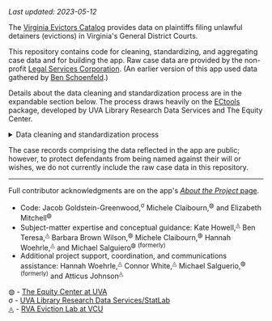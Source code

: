 _Last updated: 2023-05-12_

The [Virginia Evictors Catalog](https://virginiaequitycenter.shinyapps.io/va-evictors-catalog/) provides data on plaintiffs filing unlawful detainers (evictions) in Virginia's General District Courts.

This repository contains code for cleaning, standardizing, and aggregating case data and for building the app. Raw case data are provided by the non-profit [Legal Services Corporation](https://www.lsc.gov/). (An earlier version of this app used data gathered by [Ben Schoenfeld](https://github.com/bschoenfeld).)

Details about the data cleaning and standardization process are in the expandable section below. The process draws heavily on the [ECtools](https://github.com/virginiaequitycenter/ECtools) package, developed by UVA Library Research Data Services and The Equity Center.

<details><summary>Data cleaning and standardization process</summary><br/>
Case data are provided periodically by the Legal Services Corporation. Data on plaintiffs, defendants, hearings, etc. are provided separately; we aggregate all the data for a given case and identify a "primary" plaintiff name, plaintiff address, defendant name, and defendant address for each case based on the <em>first-listed</em> plaintiff/defendant in each court record. We perform this step because many cases have multiple plaintiffs and/or defendants listed.<br><br>

Names in the case data have both formatting inconsistencies and errors. If left unaddressed, these would radically hamper our ability to identify multiple cases filed by the same defendant (e.g., "ABC REAL ESTATE, LLC" and "ABC REAL-ESTATE LLC" would be treated as separate plaintiffs). Plaintiff names are cleaned and standardized by the Legal Services Corporation using their <a href="https://pypi.org/project/cleancourt/" target="_blank">CleanCourt</a> Python library; standardization of defendant names and other data-cleaning processes are implemented using the <a href="https://github.com/virginiaequitycenter/ECtools" target="_blank">ECtools</a> package built by UVA Library StatLab. For plaintiff names, the Legal Services Corporation identifies probable misspellings/alternative spellings of the same entity using term frequency–inverse document frequency and cosine similarity measures to reduce a set of messy plaintiff names a cleaned set (e.g., identifying "ABC ENTERPRISES" and "ABC ENTERPRESES" as the same entity and labelling them both as "ABC ENTERPRISES").

With cleaned and standardized names in hand, we then remove duplicate records by identifying cases that have the same filing date, plaintiff name, defendant name, defendant ZIP Code, judgment (outcome), judgment costs, attorney fees, and principal/other amounts. (We retain one record for each set of duplicate case.)

We then identify "serial cases," which we consider to be repeated cases filed by a given plaintiff against a given defendant in a given ZIP Code within a 12-month period.

We then identify and filter out _non-residential_ defendants by using a custom-developed regex pattern, as we display results in the app for cases against residential defendants only. You can view full regex pattern [here](https://github.com/jacob-gg/non-person-regex).

Cleaned data are then exported and aggregated up to the level of plaintiff, plaintiff/year, and plaintiff/month, which are the levels of summarization available for viewing in the app.

Code for the data cleaning and standardization process is in `clean.R`; code for aggregating cleaned data is in `summarize.R`; code for the app is in the `va-evictors-catalog` directory (see `app.R`).

</details>

The case records comprising the data reflected in the app are public; however, to protect defendants from being named against their will or wishes, we do not currently include the raw case data in this repository.

---

Full contributor acknowledgments are on the app's [_About the Project_ page](https://virginiaequitycenter.shinyapps.io/va-evictors-catalog/).

- Code: Jacob Goldstein-Greenwood,<sup>&#963;</sup> Michele Claibourn,<sup>&#9677;</sup> and Elizabeth Mitchell<sup>&#9677;</sup>
- Subject-matter expertise and conceptual guidance: Kate Howell,<sup>&#9708;</sup> Ben Teresa,<sup>&#9708;</sup> Barbara Brown Wilson,<sup>&#9677;</sup> Michele Claibourn,<sup>&#9677;</sup> Hannah Woehrle,<sup>&#9708;</sup> and Michael Salguiero<sup>&#9677; (formerly)</sup>
- Additional project support, coordination, and communications assistance: Hannah Woehrle,<sup>&#9708;</sup> Connor White,<sup>&#9708;</sup> Michael Salguerio,<sup>&#9677; (formerly)</sup> and Atticus Johnson<sup>&#9708;</sup>


&#9677; - [The Equity Center at UVA](https://virginiaequitycenter.org/)  
&#963; - [UVA Library Research Data Services/StatLab](https://data.library.virginia.edu/)  
&#9708; - [RVA Eviction Lab at VCU](https://rampages.us/rvaevictionlab/)  
